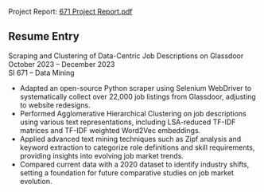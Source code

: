 
Project Report: [671 Project Report.pdf](https://github.com/Unusuala1l2e3x4/Glassdoor-Scraping-Clustering-Data-Centric-Jobs/blob/main/671%20Project%20Report.pdf)

## Resume Entry
Scraping and Clustering of Data-Centric Job Descriptions on Glassdoor\
October 2023 – December 2023\
SI 671 – Data Mining
-	Adapted an open-source Python scraper using Selenium WebDriver to systematically collect over 22,000 job listings from Glassdoor, adjusting to website redesigns.
-	Performed Agglomerative Hierarchical Clustering on job descriptions using various text representations, including LSA-reduced TF-IDF matrices and TF-IDF weighted Word2Vec embeddings.
-	Applied advanced text mining techniques such as Zipf analysis and keyword extraction to categorize role definitions and skill requirements, providing insights into evolving job market trends.
-	Compared current data with a 2020 dataset to identify industry shifts, setting a foundation for future comparative studies on job market evolution.

